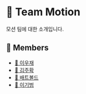 # 🦾 Team Motion

모션 팀에 대한 소개입니다.

<!-- TODO: 내용 정리 하고 추가하기 -->

## 👥 Members

- [🤖 이우재](/profile/motion/members/woojae.md)
- [🐔 김주확](/profile/motion/members/juhwak.md)
- [🦊 배트볼드](/profile/motion/members/batbold.md)
- [🐯 이기범](/profile/motion/members/kibeom.md)

